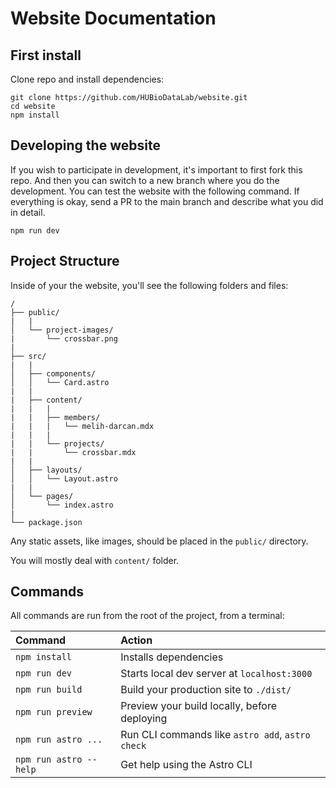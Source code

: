 # Website Documentation

## First install
Clone repo and install dependencies:
```
git clone https://github.com/HUBioDataLab/website.git
cd website
npm install
```

## Developing the website
If you wish to participate in development, it's important to first fork this repo.
And then you can switch to a new branch where you do the development.
You can test the website with the following command. If everything is okay, send a PR to the main branch and describe what you did in detail.
```
npm run dev
```

## Project Structure

Inside of your the website, you'll see the following folders and files:

```
/
├── public/
|   |
│   └── project-images/
|       └── crossbar.png
|
├── src/
|   |
│   ├── components/
│   │   └── Card.astro
|   |
|   ├── content/
|   |   |
|   |   ├── members/
|   |   |   └── melih-darcan.mdx
|   |   |
|   |   └── projects/
|   |       └── crossbar.mdx
|   |   
│   ├── layouts/
│   │   └── Layout.astro
|   |
│   └── pages/
│       └── index.astro
|
└── package.json
```

Any static assets, like images, should be placed in the `public/` directory.

You will mostly deal with `content/` folder.

## Commands

All commands are run from the root of the project, from a terminal:

| Command                | Action                                           |
| :--------------------- | :----------------------------------------------- |
| `npm install`          | Installs dependencies                            |
| `npm run dev`          | Starts local dev server at `localhost:3000`      |
| `npm run build`        | Build your production site to `./dist/`          |
| `npm run preview`      | Preview your build locally, before deploying     |
| `npm run astro ...`    | Run CLI commands like `astro add`, `astro check` |
| `npm run astro --help` | Get help using the Astro CLI                     |
